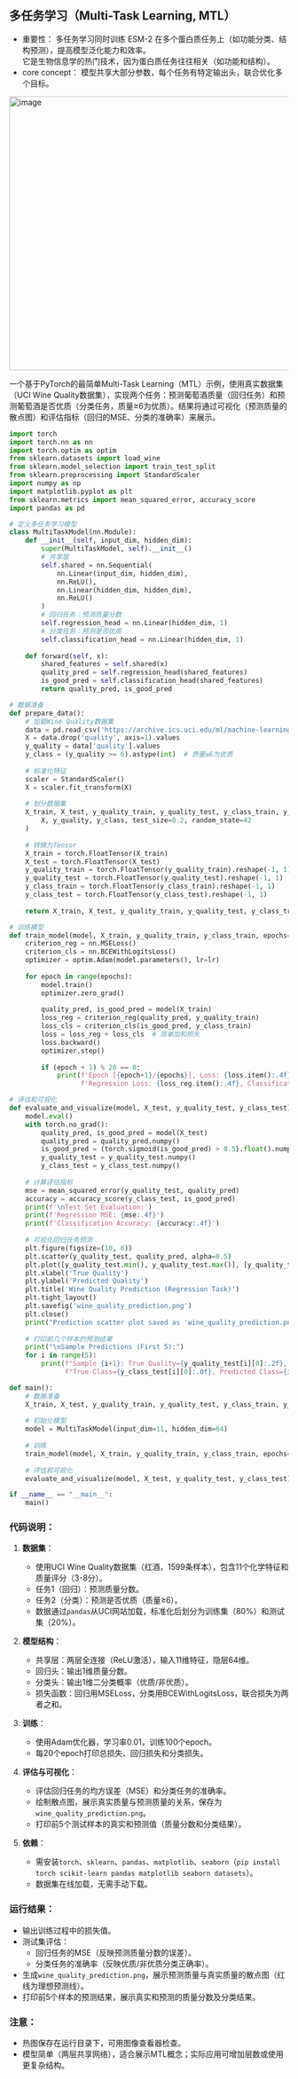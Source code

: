 ## 多任务学习（Multi-Task Learning, MTL）
- 重要性：
多任务学习同时训练 ESM-2 在多个蛋白质任务上（如功能分类、结构预测），提高模型泛化能力和效率。  
它是生物信息学的热门技术，因为蛋白质任务往往相关（如功能和结构）。  
- core concept：
模型共享大部分参数，每个任务有特定输出头，联合优化多个目标。  
<img width="685" height="494" alt="image" src="https://github.com/user-attachments/assets/4dd18183-6e9e-4418-ab2b-b0f9e8edb4bb" />

一个基于PyTorch的最简单Multi-Task Learning（MTL）示例，使用真实数据集（UCI Wine Quality数据集），实现两个任务：预测葡萄酒质量（回归任务）和预测葡萄酒是否优质（分类任务，质量≥6为优质）。结果将通过可视化（预测质量的散点图）和评估指标（回归的MSE、分类的准确率）来展示。

```python
import torch
import torch.nn as nn
import torch.optim as optim
from sklearn.datasets import load_wine
from sklearn.model_selection import train_test_split
from sklearn.preprocessing import StandardScaler
import numpy as np
import matplotlib.pyplot as plt
from sklearn.metrics import mean_squared_error, accuracy_score
import pandas as pd

# 定义多任务学习模型
class MultiTaskModel(nn.Module):
    def __init__(self, input_dim, hidden_dim):
        super(MultiTaskModel, self).__init__()
        # 共享层
        self.shared = nn.Sequential(
            nn.Linear(input_dim, hidden_dim),
            nn.ReLU(),
            nn.Linear(hidden_dim, hidden_dim),
            nn.ReLU()
        )
        # 回归任务：预测质量分数
        self.regression_head = nn.Linear(hidden_dim, 1)
        # 分类任务：预测是否优质
        self.classification_head = nn.Linear(hidden_dim, 1)
    
    def forward(self, x):
        shared_features = self.shared(x)
        quality_pred = self.regression_head(shared_features)
        is_good_pred = self.classification_head(shared_features)
        return quality_pred, is_good_pred

# 数据准备
def prepare_data():
    # 加载Wine Quality数据集
    data = pd.read_csv('https://archive.ics.uci.edu/ml/machine-learning-databases/wine-quality/winequality-red.csv', sep=';')
    X = data.drop('quality', axis=1).values
    y_quality = data['quality'].values
    y_class = (y_quality >= 6).astype(int)  # 质量≥6为优质
    
    # 标准化特征
    scaler = StandardScaler()
    X = scaler.fit_transform(X)
    
    # 划分数据集
    X_train, X_test, y_quality_train, y_quality_test, y_class_train, y_class_test = train_test_split(
        X, y_quality, y_class, test_size=0.2, random_state=42
    )
    
    # 转换为Tensor
    X_train = torch.FloatTensor(X_train)
    X_test = torch.FloatTensor(X_test)
    y_quality_train = torch.FloatTensor(y_quality_train).reshape(-1, 1)
    y_quality_test = torch.FloatTensor(y_quality_test).reshape(-1, 1)
    y_class_train = torch.FloatTensor(y_class_train).reshape(-1, 1)
    y_class_test = torch.FloatTensor(y_class_test).reshape(-1, 1)
    
    return X_train, X_test, y_quality_train, y_quality_test, y_class_train, y_class_test

# 训练模型
def train_model(model, X_train, y_quality_train, y_class_train, epochs=100, lr=0.01):
    criterion_reg = nn.MSELoss()
    criterion_cls = nn.BCEWithLogitsLoss()
    optimizer = optim.Adam(model.parameters(), lr=lr)
    
    for epoch in range(epochs):
        model.train()
        optimizer.zero_grad()
        
        quality_pred, is_good_pred = model(X_train)
        loss_reg = criterion_reg(quality_pred, y_quality_train)
        loss_cls = criterion_cls(is_good_pred, y_class_train)
        loss = loss_reg + loss_cls  # 简单加和损失
        loss.backward()
        optimizer.step()
        
        if (epoch + 1) % 20 == 0:
            print(f'Epoch [{epoch+1}/{epochs}], Loss: {loss.item():.4f}, '
                  f'Regression Loss: {loss_reg.item():.4f}, Classification Loss: {loss_cls.item():.4f}')

# 评估和可视化
def evaluate_and_visualize(model, X_test, y_quality_test, y_class_test):
    model.eval()
    with torch.no_grad():
        quality_pred, is_good_pred = model(X_test)
        quality_pred = quality_pred.numpy()
        is_good_pred = (torch.sigmoid(is_good_pred) > 0.5).float().numpy()
        y_quality_test = y_quality_test.numpy()
        y_class_test = y_class_test.numpy()
    
    # 计算评估指标
    mse = mean_squared_error(y_quality_test, quality_pred)
    accuracy = accuracy_score(y_class_test, is_good_pred)
    print(f'\nTest Set Evaluation:')
    print(f'Regression MSE: {mse:.4f}')
    print(f'Classification Accuracy: {accuracy:.4f}')
    
    # 可视化回归任务预测
    plt.figure(figsize=(10, 6))
    plt.scatter(y_quality_test, quality_pred, alpha=0.5)
    plt.plot([y_quality_test.min(), y_quality_test.max()], [y_quality_test.min(), y_quality_test.max()], 'r--')
    plt.xlabel('True Quality')
    plt.ylabel('Predicted Quality')
    plt.title('Wine Quality Prediction (Regression Task)')
    plt.tight_layout()
    plt.savefig('wine_quality_prediction.png')
    plt.close()
    print("Prediction scatter plot saved as 'wine_quality_prediction.png'")
    
    # 打印前几个样本的预测结果
    print("\nSample Predictions (First 5):")
    for i in range(5):
        print(f"Sample {i+1}: True Quality={y_quality_test[i][0]:.2f}, Predicted Quality={quality_pred[i][0]:.2f}, "
              f"True Class={y_class_test[i][0]:.0f}, Predicted Class={is_good_pred[i][0]:.0f}")

def main():
    # 数据准备
    X_train, X_test, y_quality_train, y_quality_test, y_class_train, y_class_test = prepare_data()
    
    # 初始化模型
    model = MultiTaskModel(input_dim=11, hidden_dim=64)
    
    # 训练
    train_model(model, X_train, y_quality_train, y_class_train, epochs=100)
    
    # 评估和可视化
    evaluate_and_visualize(model, X_test, y_quality_test, y_class_test)

if __name__ == "__main__":
    main()
```

### 代码说明：
1. **数据集**：
   - 使用UCI Wine Quality数据集（红酒，1599条样本），包含11个化学特征和质量评分（3-8分）。
   - 任务1（回归）：预测质量分数。
   - 任务2（分类）：预测是否优质（质量≥6）。
   - 数据通过`pandas`从UCI网站加载，标准化后划分为训练集（80%）和测试集（20%）。

2. **模型结构**：
   - 共享层：两层全连接（ReLU激活），输入11维特征，隐层64维。
   - 回归头：输出1维质量分数。
   - 分类头：输出1维二分类概率（优质/非优质）。
   - 损失函数：回归用MSELoss，分类用BCEWithLogitsLoss，联合损失为两者之和。

3. **训练**：
   - 使用Adam优化器，学习率0.01，训练100个epoch。
   - 每20个epoch打印总损失、回归损失和分类损失。

4. **评估与可视化**：
   - 评估回归任务的均方误差（MSE）和分类任务的准确率。
   - 绘制散点图，展示真实质量与预测质量的关系，保存为`wine_quality_prediction.png`。
   - 打印前5个测试样本的真实和预测值（质量分数和分类结果）。

5. **依赖**：
   - 需安装`torch`、`sklearn`、`pandas`、`matplotlib`、`seaborn`（`pip install torch scikit-learn pandas matplotlib seaborn datasets`）。
   - 数据集在线加载，无需手动下载。

### 运行结果：
- 输出训练过程中的损失值。
- 测试集评估：
  - 回归任务的MSE（反映预测质量分数的误差）。
  - 分类任务的准确率（反映优质/非优质分类正确率）。
- 生成`wine_quality_prediction.png`，展示预测质量与真实质量的散点图（红线为理想预测线）。
- 打印前5个样本的预测结果，展示真实和预测的质量分数及分类结果。

### 注意：
- 热图保存在运行目录下，可用图像查看器检查。
- 模型简单（两层共享网络），适合展示MTL概念；实际应用可增加层数或使用更复杂结构。
